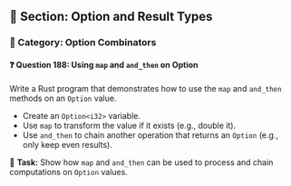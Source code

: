 ## 📘 Section: Option and Result Types  
### 🔹 Category: Option Combinators  
#### ❓ Question 188: Using `map` and `and_then` on Option

Write a Rust program that demonstrates how to use the `map` and `and_then` methods on an `Option` value.

- Create an `Option<i32>` variable.
- Use `map` to transform the value if it exists (e.g., double it).
- Use `and_then` to chain another operation that returns an `Option` (e.g., only keep even results).

🔧 **Task:** Show how `map` and `and_then` can be used to process and chain computations on `Option` values.
